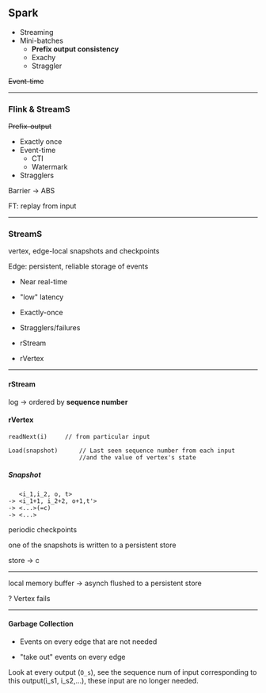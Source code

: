 ## Spark
* Streaming
* Mini-batches
	* **Prefix output consistency**
	* Exachy
	* Straggler

~~Event-time~~

---

### Flink & StreamS

~~Prefix-output~~

* Exactly once
* Event-time
	* CTI
	* Watermark
* Stragglers

Barrier -> ABS

FT: replay from input

---

### StreamS

vertex, edge-local snapshots and checkpoints

Edge: persistent, reliable storage of events

* Near real-time

* "low" latency
 
* Exactly-once

* Stragglers/failures

* rStream

* rVertex

---

#### rStream

log -> ordered by **sequence number**

#### rVertex

```
readNext(i)     // from particular input

Load(snapshot)      // Last seen sequence number from each input 
                    //and the value of vertex's state
```


##### Snapshot

```
   <i_1,i_2, o, t> 
-> <i_1+1, i_2+2, o+1,t'>
-> <...>(=c) 
-> <...>
```
periodic checkpoints

one of the snapshots is written to a persistent store

store -> c

---

local memory buffer -> asynch flushed to a persistent store

? Vertex fails

---

#### Garbage Collection

* Events on every edge that are not needed

* "take out" events on every edge

Look at every output (`O_s`), see the sequence num of input corresponding to this output(i_s1, i_s2,...),
these input are no longer needed.